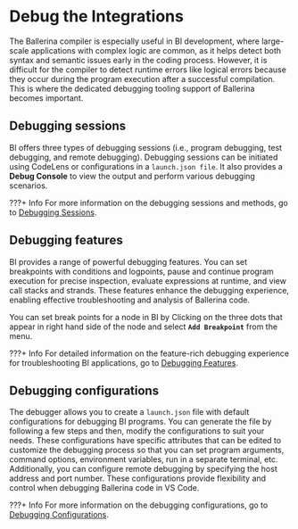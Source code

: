 # Debug the Integrations

The Ballerina compiler is especially useful in BI development, where large-scale applications with complex logic are common, as it helps detect both syntax and semantic issues early in the coding process. However, it is difficult for the compiler to detect runtime errors like logical errors because they occur during the program execution after a successful compilation. This is where the dedicated debugging tooling support of Ballerina becomes important.

## Debugging sessions

BI offers three types of debugging sessions (i.e., program debugging, test debugging, and remote debugging). Debugging sessions can be initiated using CodeLens or configurations in a `launch.json file`. It also provides a **Debug Console** to view the output and perform various debugging scenarios.

???+ Info
    For more information on the debugging sessions and methods, go to [Debugging Sessions](https://wso2.com/ballerina/vscode/docs/debug-the-code/debug-sessions/).

## Debugging features

BI provides a range of powerful debugging features. You can set breakpoints with conditions and logpoints, pause and continue program execution for precise inspection, evaluate expressions at runtime, and view call stacks and strands. These features enhance the debugging experience, enabling effective troubleshooting and analysis of Ballerina code.

You can set break points for a node in BI by  Clicking on the three dots that appear in right hand side of the node and select **`Add Breakpoint`** from the menu.

???+ Info
    For detailed information on the feature-rich debugging experience for troubleshooting BI applications, go to [Debugging Features](https://wso2.com/ballerina/vscode/docs/debug-the-code/debug-features/).

## Debugging configurations

The debugger allows you to create a `launch.json` file with default configurations for debugging BI programs. You can generate the file by following a few steps and then, modify the configurations to suit your needs. These configurations have specific attributes that can be edited to customize the debugging process so that you can set program arguments, command options, environment variables, run in a separate terminal, etc. Additionally, you can configure remote debugging by specifying the host address and port number. These configurations provide flexibility and control when debugging Ballerina code in VS Code.

???+ Info
    For more information on the debugging configurations, go to [Debugging Configurations](https://wso2.com/ballerina/vscode/docs/debug-the-code/debug-configurations/).

